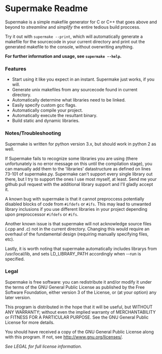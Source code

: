 Supermake Readme
================

Supermake is a simple makefile generator for C or C++ that goes above and beyond to _streamline_ and _simplify_ the entire tedious build proccess.

Try it out with `supermake --print`, which will automatically generate a makefile for the sourcecode in your current directory and print out the generated makefile to the console, without overwriting anything.

**For further information and usage, see `supermake --help`.**

### Features
* Start using it like you expect in an instant. Supermake just works, if you will.
* Generate unix makefiles from any sourcecode found in current directory.
* Automatically determine what libraries need to be linked.
* Easily specify custom gcc flags.
* Automatically compile your project.
* Automatically execute the resultant binary.
* Build static and dynamic libraries.

### Notes/Troubleshooting
Supermake is written for python version 3.x, but should work in python 2 as well.

If Supermake fails to recognize some libraries you are using (there unfortunately is no error message on this until the compilation stage), you can manually add them to the 'libraries' datastructure as defined on lines 73-101 of supermake.py. Supermake can't support every single library out there, but I try to support the ones I use most myself, at least. Send me your github pull request with the additional library support and I'll gladly accept it.

A known bug with supermake is that it cannot preproccess potentially disabled blocks of code from `#ifdefs` or `#ifs`. This may lead to unwanted library inclusions if you use different libraries in your project depending upon preproccessor `#ifdefs` or `#ifs`.

Another known issue is that supermake will not acknowledge source files (.cpp and .c) not in the current directory. Changing this would require an overhaul of the fundamental design (requiring manually specifying files, etc).

Lastly, it is worth noting that supermake automatically includes librarys from /usr/local/lib, and sets LD_LIBRARY_PATH accordingly when --run is specified.

### Legal
Supermake is free software: you can redistribute it and/or modify
it under the terms of the GNU General Public License as published by
the Free Software Foundation, either version 3 of the License, or
(at your option) any later version.

This program is distributed in the hope that it will be useful,
but WITHOUT ANY WARRANTY; without even the implied warranty of
MERCHANTABILITY or FITNESS FOR A PARTICULAR PURPOSE.  See the
GNU General Public License for more details.

You should have received a copy of the GNU General Public License
along with this program.  If not, see <http://www.gnu.org/licenses/>.

_See LEGAL for full license information._
